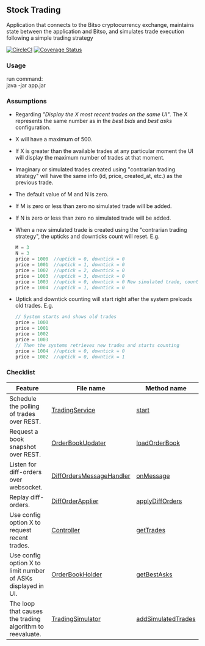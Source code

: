 ## Stock Trading
Application that connects to the Bitso cryptocurrency exchange,
maintains state between the application and Bitso, and simulates trade
execution following a simple trading strategy

[![CircleCI](https://circleci.com/gh/alayor/coin-trading/tree/master.svg?style=svg)](https://circleci.com/gh/alayor/coin-trading/tree/master)
[![Coverage Status](https://coveralls.io/repos/github/alayor/coin-trading/badge.svg?branch=master)](https://coveralls.io/github/alayor/coin-trading?branch=master)

### Usage
run command: <br />
java -jar app.jar

### Assumptions
* Regarding _"Display the X most recent trades on the same UI"_. The X represents the same number as in the _best bids_
and _best asks_ configuration.
* X will have a maximum of 500.
* If X is greater than the available trades at any particular moment
 the UI will display the maximum number of trades at that moment.
* Imaginary or simulated trades created using "contrarian trading strategy"
 will have the same info (id, price, created_at, etc.) as the previous trade.
* The default value of M and N is zero. 
* If M is zero or less than zero no simulated trade will be added.
* If N is zero or less than zero no simulated trade will be added.
* When a new simulated trade is created using the "contrarian trading strategy",
 the upticks and downticks count will reset.
 E.g.

    ```javascript
    M = 3
    N = 3
    price = 1000  //uptick = 0, downtick = 0
    price = 1001  //uptick = 1, downtick = 0
    price = 1002  //uptick = 2, downtick = 0
    price = 1003  //uptick = 3, downtick = 0
    price = 1003  //uptick = 0, downtick = 0 New simulated trade, count reset
    price = 1004  //uptick = 1, downtick = 0
    ```
* Uptick and downtick counting will start right after the system preloads
  old trades.
  E.g.
  ```javascript
  // System starts and shows old trades
  price = 1000
  price = 1001
  price = 1002
  price = 1003
  // Then the systems retrieves new trades and starts counting
  price = 1004  //uptick = 0, downtick = 0
  price = 1002  //uptick = 0, downtick = 1
  ````

### Checklist

| Feature  | File name | Method name |
| ------------- | ------------- |  ------------- |
| Schedule the polling of trades over REST. | <a target='_blank' href='https://github.com/alayor/coin-trading/blob/master/src/main/java/service/trades/TradingService.java#L17'>TradingService</a> | <a target='_blank' href=''> start</a> |
| Request a book snapshot over REST.  | <a target='_blank' href=''>OrderBookUpdater</a> | <a target='_blank' href=''>loadOrderBook</a> |
| Listen for diff-orders over websocket.  | <a target='_blank' href=''>DiffOrdersMessageHandler<a/> | <a target='_blank' href=''>onMessage<a/> |
| Replay diff-orders.  | <a target='_blank' href=''>DiffOrderApplier<a/> | <a target='_blank' href=''>applyDiffOrders<a/> |
| Use config option X to request recent trades.  | <a target='_blank' href=''>Controller</a> | <a target='_blank' href=''>getTrades<a/> |
| Use config option X to limit number of ASKs displayed in UI.  | <a target='_blank' href=''>OrderBookHolder</a> | <a target='_blank' href=''>getBestAsks<a/> |
| The loop that causes the trading algorithm to reevaluate.  | <a target='_blank' href=''>TradingSimulator<a/> | <a target='_blank' href=''>addSimulatedTrades<a/> |
